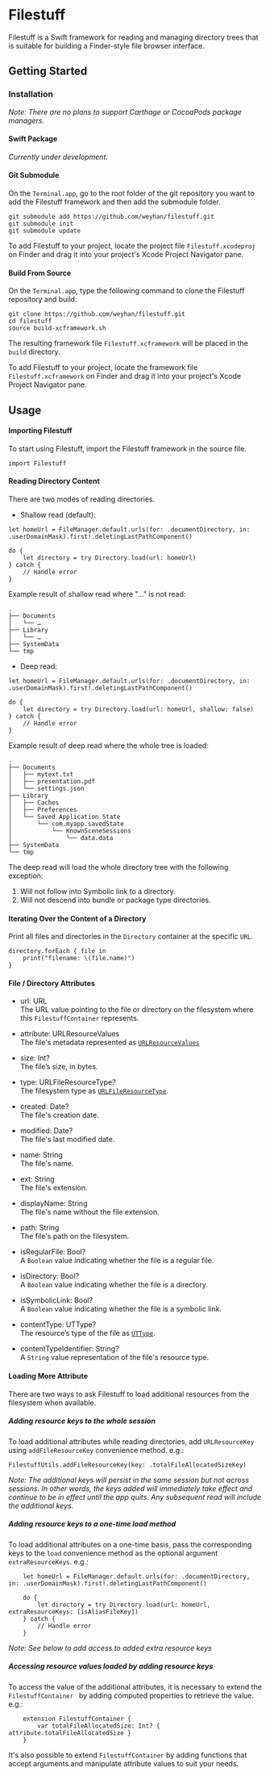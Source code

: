 # Filestuff

Filestuff is a Swift framework for reading and managing directory trees that is suitable for building a Finder-style file browser interface.

## Getting Started

### Installation

_Note: There are no plans to support Carthage or CocoaPods package managers._

#### Swift Package

_Currently under development._

#### Git Submodule

On the `Terminal.app`, go to the root folder of the git repository you want to add the Filestuff framework and then add the submodule folder.

```
git submodule add https://github.com/weyhan/filestuff.git
git submodule init
git submodule update
```

To add Filestuff to your project, locate the project file `Filestuff.xcodeproj` on Finder and drag it into your project's Xcode Project Navigator pane.

#### Build From Source

On the `Terminal.app`, type the following command to clone the Filestuff repository and build:

```
git clone https://github.com/weyhan/filestuff.git
cd filestuff
source build-xcframework.sh
```

The resulting framework file `Filestuff.xcframework` will be placed in the `build` directory.

To add Filestuff to your project, locate the framework file `Filestuff.xcframework` on Finder and drag it into your project's Xcode Project Navigator pane.

## Usage

#### Importing Filestuff

To start using Filestuff, import the Filestuff framework in the source file.

```
import Filestuff
```

#### Reading Directory Content

There are two modes of reading directories.

* Shallow read (default):

```
let homeUrl = FileManager.default.urls(for: .documentDirectory, in: .userDomainMask).first!.deletingLastPathComponent()

do {
	let directory = try Directory.load(url: homeUrl)
} catch {
	// Handle error
}
```

Example result of shallow read where "…" is not read:

```
.
├── Documents
│   └── …
├── Library
│   └── …
├── SystemData
└── tmp
```

* Deep read:

```
let homeUrl = FileManager.default.urls(for: .documentDirectory, in: .userDomainMask).first!.deletingLastPathComponent()

do {
	let directory = try Directory.load(url: homeUrl, shallow: false)
} catch {
	// Handle error
}
```

Example result of deep read where the whole tree is loaded:

```
.
├── Documents
│   ├── mytext.txt
│   ├── presentation.pdf
│   └── settings.json
├── Library
│   ├── Caches
│   ├── Preferences
│   └── Saved Application State
│       └── com.myapp.savedState
│           └── KnownSceneSessions
│               └── data.data
├── SystemData
└── tmp
```

The deep read will load the whole directory tree with the following exception:

1. Will not follow into Symbolic link to a directory.
2. Will not descend into bundle or package type directories.

#### Iterating Over the Content of a Directory

Print all files and directories in the `Directory` container at the specific `URL`.

```
directory.forEach { file in 
	print("filename: \(file.name)")
}
```

#### File / Directory Attributes

* url: URL<br/> The URL value pointing to the file or directory on the filesystem where this `FilestuffContainer` represents.

* attribute: URLResourceValues<br/>The file's metadata represented as [`URLResourceValues`](https://developer.apple.com/documentation/foundation/urlresourcevalues)

* size: Int?<br/>The file’s size, in bytes.

* type: URLFileResourceType?<br/>The filesystem type as [`URLFileResourceType`](https://developer.apple.com/documentation/foundation/urlfileresourcetype).

* created: Date?<br/>The file's creation date.

* modified: Date?<br/>The file's last modified date.

* name: String<br/>The file's name.

* ext: String<br/>The file's extension.

* displayName: String<br/>The file's name without the file extension.

* path: String<br/>The file's path on the filesystem.

* isRegularFile: Bool?<br/>A `Boolean` value indicating whether the file is a regular file.

* isDirectory: Bool?<br/>A `Boolean` value indicating whether the file is a directory.

* isSymbolicLink: Bool?<br/>A `Boolean` value indicating whether the file is a symbolic link.

* contentType: UTType?<br/>The resource’s type of the file as [`UTType`](https://developer.apple.com/documentation/uniformtypeidentifiers/uttype).

* contentTypeIdentifier: String?<br/>A `String` value representation of the file's resource type.


#### Loading More Attribute

There are two ways to ask Filestuff to load additional resources from the filesystem when available.

##### Adding resource keys to the whole session

To load additional attributes while reading directories, add `URLResourceKey` using `addFileResourceKey` convenience method. e.g.:

```
FilestuffUtils.addFileResourceKey(key: .totalFileAllocatedSizeKey)

```

_Note: The additional keys will persist in the same session but not across sessions. In other words, the keys added will immediately take effect and continue to be in effect until the app quits. Any subsequent read will include the additional keys._

##### Adding resource keys to a one-time load method

To load additional attributes on a one-time basis, pass the corresponding keys to the `load` convenience method as the optional argument `extraResourceKeys`. e.g.:

```
	let homeUrl = FileManager.default.urls(for: .documentDirectory, in: .userDomainMask).first!.deletingLastPathComponent()

	do {
		let directory = try Directory.load(url: homeUrl, extraResourceKeys: [isAliasFileKey])
	} catch {
		// Handle error
	}
```
_Note: See below to add access to added extra resource keys_

##### Accessing resource values loaded by adding resource keys

To access the value of the additional attributes, it is necessary to extend the `FilestuffContainer ` by adding computed properties to retrieve the value. e.g.:

```
	extension FilestuffContainer {
		var totalFileAllocatedSize: Int? { attribute.totalFileAllocatedSize } 
	}
```

It's also possible to extend `FilestuffContainer` by adding functions that accept arguments and manipulate attribute values to suit your needs.